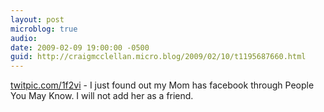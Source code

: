 ```yaml
---
layout: post
microblog: true
audio: 
date: 2009-02-09 19:00:00 -0500
guid: http://craigmcclellan.micro.blog/2009/02/10/t1195687660.html
---
```

[twitpic.com/1f2vi](http://twitpic.com/1f2vi) - I just found out my Mom has facebook through People You May Know.  I will not add her as a friend.
